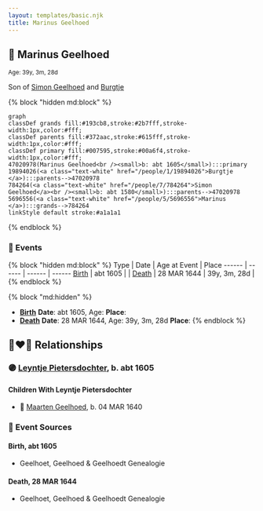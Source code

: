 ```yaml
---
layout: templates/basic.njk
title: Marinus Geelhoed
---
```

## 🔵 Marinus Geelhoed
<small>Age: 39y, 3m, 28d</small>

Son of [Simon Geelhoed](/people/7/784264) and [Burgtje ](/people/1/19894026)

{% block "hidden md:block" %}
```mermaid
graph
classDef grands fill:#193cb8,stroke:#2b7fff,stroke-width:1px,color:#fff;
classDef parents fill:#372aac,stroke:#615fff,stroke-width:1px,color:#fff;
classDef primary fill:#007595,stroke:#00a6f4,stroke-width:1px,color:#fff;
47020978(Marinus Geelhoed<br /><small>b: abt 1605</small>):::primary
19894026(<a class="text-white" href="/people/1/19894026">Burgtje </a>):::parents-->47020978
784264(<a class="text-white" href="/people/7/784264">Simon Geelhoed</a><br /><small>b: abt 1580</small>):::parents-->47020978
5696556(<a class="text-white" href="/people/5/5696556">Marinus </a>):::grands-->784264
linkStyle default stroke:#a1a1a1
```
{% endblock %}

### 📆 Events

{% block "hidden md:block" %}
Type | Date | Age at Event | Place
------ | ------ | ------ | ------
[Birth](#event-event-2) | abt 1605 |  |
[Death](#event-event-3) | 28 MAR 1644 | 39y, 3m, 28d |
{% endblock %}

{% block "md:hidden" %}
- **[Birth](#event-event-2)**
**Date**: abt 1605, Age:
**Place**:
- **[Death](#event-event-3)**
**Date**: 28 MAR 1644, Age: 39y, 3m, 28d
**Place**:
{% endblock %}

## 👩‍❤️‍👨 Relationships

### 🟣 [Leyntje Pietersdochter](/people/3/34853086), b. abt 1605

#### Children With Leyntje Pietersdochter
* 🔵 [Maarten Geelhoed](/people/7/7846330), b. 04 MAR 1640
### 📰 Event Sources

#### <a id="event-event-2"></a> Birth, abt 1605
* Geelhoet, Geelhoed & Geelhoedt Genealogie

#### <a id="event-event-3"></a> Death, 28 MAR 1644
* Geelhoet, Geelhoed & Geelhoedt Genealogie